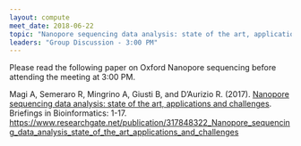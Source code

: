 ```yaml
---
layout: compute
meet_date: 2018-06-22
topic: "Nanopore sequencing data analysis: state of the art, applications and challenges"
leaders: "Group Discussion - 3:00 PM"
---
```


Please read the following paper on Oxford Nanopore sequencing before attending the meeting at 3:00 PM.

Magi A, Semeraro R, Mingrino A, Giusti B, and D’Aurizio R. (2017). [Nanopore sequencing data analysis: state of the art, applications and challenges](https://www.researchgate.net/publication/317848322_Nanopore_sequencing_data_analysis_state_of_the_art_applications_and_challenges). Briefings in Bioinformatics: 1-17.
https://www.researchgate.net/publication/317848322_Nanopore_sequencing_data_analysis_state_of_the_art_applications_and_challenges